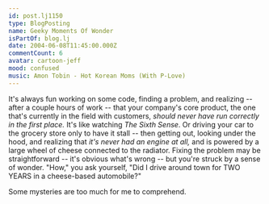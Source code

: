 ```yaml
---
id: post.lj1150
type: BlogPosting
name: Geeky Moments Of Wonder
isPartOf: blog.lj
date: 2004-06-08T11:45:00.000Z
commentCount: 6
avatar: cartoon-jeff
mood: confused
music: Amon Tobin - Hot Korean Moms (With P-Love)
---
```

It's always fun working on some code, finding a problem, and realizing -- after a couple hours of work -- that your company's core product, the one that's currently in the field with customers, *should never have run correctly in the first place.* It's like watching *The Sixth Sense*. Or driving your car to the grocery store only to have it stall -- then getting out, looking under the hood, and realizing that *it's never had an engine at all,* and is powered by a large wheel of cheese connected to the radiator. Fixing the problem may be straightforward -- it's obvious what's wrong -- but you're struck by a sense of wonder. "How," you ask yourself, "Did I drive around town for TWO YEARS in a cheese-based automobile?"

Some mysteries are too much for me to comprehend.
